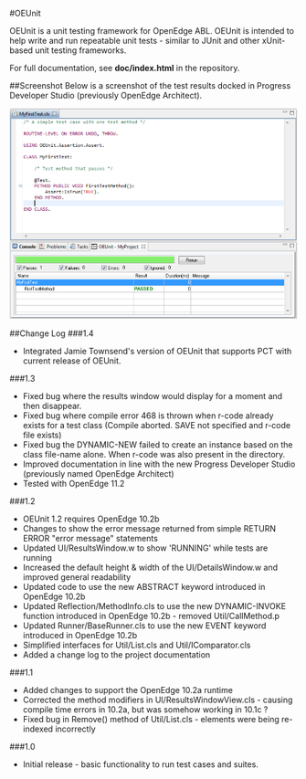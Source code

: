 #OEUnit

OEUnit is a unit testing framework for OpenEdge ABL. OEUnit is intended to help write and run repeatable unit tests - similar to JUnit and other xUnit-based unit testing frameworks.

For full documentation, see **doc/index.html** in the repository.

##Screenshot
Below is a screenshot of the test results docked in Progress Developer Studio (previously OpenEdge Architect).

![Image](/doc/images/oea_example1.png?raw=true)

##Change Log
###1.4

- Integrated Jamie Townsend's version of OEUnit that supports PCT with current release of OEUnit.

###1.3

- Fixed bug where the results window would display for a moment and then disappear.
- Fixed bug where compile error 468 is thrown when r-code already exists for a test class (Compile aborted. SAVE not specified and r-code file exists)
- Fixed bug the DYNAMIC-NEW failed to create an instance based on the class file-name alone. When r-code was also present in the directory.
- Improved documentation in line with the new Progress Developer Studio (previously named OpenEdge Architect)
- Tested with OpenEdge 11.2

###1.2

- OEUnit 1.2 requires OpenEdge 10.2b
- Changes to show the error message returned from simple RETURN ERROR "error message" statements
- Updated UI/ResultsWindow.w to show 'RUNNING' while tests are running
- Increased the default height & width of the UI/DetailsWindow.w and improved general readability
- Updated code to use the new ABSTRACT keyword introduced in OpenEdge 10.2b
- Updated Reflection/MethodInfo.cls to use the new DYNAMIC-INVOKE function introduced in OpenEdge 10.2b - removed Util/CallMethod.p
- Updated Runner/BaseRunner.cls to use the new EVENT keyword introduced in OpenEdge 10.2b
- Simplified interfaces for Util/List.cls and Util/IComparator.cls
- Added a change log to the project documentation

###1.1
- Added changes to support the OpenEdge 10.2a runtime
- Corrected the method modifiers in UI/ResultsWindowView.cls - causing compile time errors in 10.2a, but was somehow working in 10.1c ?
- Fixed bug in Remove() method of Util/List.cls - elements were being re-indexed incorrectly

###1.0
- Initial release - basic functionality to run test cases and suites.

